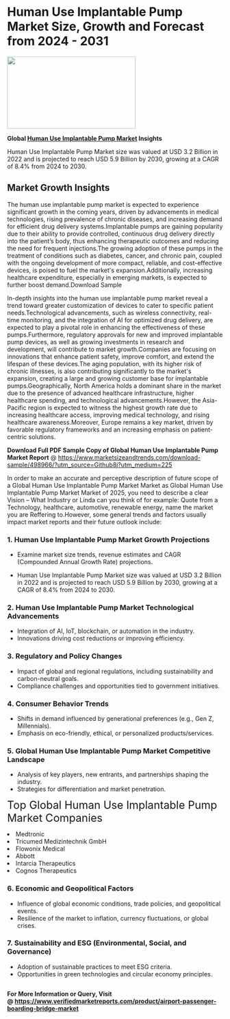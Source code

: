 <H1>Human Use Implantable Pump Market Size, Growth and Forecast from 2024 - 2031</H1><img class="aligncenter size-medium wp-image-584254" src="https://thirdeyenews.in/wp-content/uploads/2024/09/Global-Market-Research-300x168.jpeg" alt="" width="300" height="168" /><p><strong>Global&nbsp;<a href="https://www.marketsizeandtrends.com/download-sample/498966/?utm_source=Github8j?utm_medium=225">Human Use Implantable Pump Market</a> Insights</strong></p><p>Human Use Implantable Pump Market size was valued at USD 3.2 Billion in 2022 and is projected to reach USD 5.9 Billion by 2030, growing at a CAGR of 8.4% from 2024 to 2030.</p><p><h2>Market Growth Insights</h2> The human use implantable pump market is expected to experience significant growth in the coming years, driven by advancements in medical technologies, rising prevalence of chronic diseases, and increasing demand for efficient drug delivery systems.Implantable pumps are gaining popularity due to their ability to provide controlled, continuous drug delivery directly into the patient’s body, thus enhancing therapeutic outcomes and reducing the need for frequent injections.The growing adoption of these pumps in the treatment of conditions such as diabetes, cancer, and chronic pain, coupled with the ongoing development of more compact, reliable, and cost-effective devices, is poised to fuel the market's expansion.Additionally, increasing healthcare expenditure, especially in emerging markets, is expected to further boost demand.Download Sample <p>In-depth insights into the human use implantable pump market reveal a trend toward greater customization of devices to cater to specific patient needs.Technological advancements, such as wireless connectivity, real-time monitoring, and the integration of AI for optimized drug delivery, are expected to play a pivotal role in enhancing the effectiveness of these pumps.Furthermore, regulatory approvals for new and improved implantable pump devices, as well as growing investments in research and development, will contribute to market growth.Companies are focusing on innovations that enhance patient safety, improve comfort, and extend the lifespan of these devices.The aging population, with its higher risk of chronic illnesses, is also contributing significantly to the market's expansion, creating a large and growing customer base for implantable pumps.Geographically, North America holds a dominant share in the market due to the presence of advanced healthcare infrastructure, higher healthcare spending, and technological advancements.However, the Asia-Pacific region is expected to witness the highest growth rate due to increasing healthcare access, improving medical technology, and rising healthcare awareness.Moreover, Europe remains a key market, driven by favorable regulatory frameworks and an increasing emphasis on patient-centric solutions.</p><p><span class=""><strong>Download Full PDF Sample Copy of Global Human Use Implantable Pump Market Report</strong> @ <a href="https://www.marketsizeandtrends.com/download-sample/498966/?utm_source=Github8j?utm_medium=225" target="_blank">https://www.marketsizeandtrends.com/download-sample/498966/?utm_source=Github8j?utm_medium=225</a></span></p><p>In order to make an accurate and perceptive description of future scope of a Global&nbsp;Human Use Implantable Pump Market Market as Global&nbsp;Human Use Implantable Pump Market Market of 2025, you need to describe a clear Vision &ndash; What Industry or Linda can you think of for example: Quote from a Technology, healthcare, automotive, renewable energy, name the market you are Reffering to.However, some general trends and factors usually impact market reports and their future outlook include:</p><h3>1.&nbsp;<strong>Human Use Implantable Pump Market Growth Projections</strong></h3><ul><li>Examine market size trends, revenue estimates and CAGR (Compounded Annual Growth Rate) projections.</li><li><p>Human Use Implantable Pump Market size was valued at USD 3.2 Billion in 2022 and is projected to reach USD 5.9 Billion by 2030, growing at a CAGR of 8.4% from 2024 to 2030.</p></li></ul><h3>2.&nbsp;<strong>Human Use Implantable Pump Market Technological Advancements</strong></h3><ul><li>Integration of AI, IoT, blockchain, or automation in the industry.</li><li>Innovations driving cost reductions or improving efficiency.</li></ul><h3>3.&nbsp;<strong>Regulatory and Policy Changes</strong></h3><ul><li>Impact of global and regional regulations, including sustainability and carbon-neutral goals.</li><li>Compliance challenges and opportunities tied to government initiatives.</li></ul><h3>4.&nbsp;<strong>Consumer Behavior Trends</strong></h3><ul><li>Shifts in demand influenced by generational preferences (e.g., Gen Z, Millennials).</li><li>Emphasis on eco-friendly, ethical, or personalized products/services.</li></ul><h3>5.&nbsp;<strong>Global Human Use Implantable Pump Market Competitive Landscape</strong></h3><ul><li>Analysis of key players, new entrants, and partnerships shaping the industry.</li><li>Strategies for differentiation and market penetration.</li></ul><p data-pm-slice="1 1 []"><span style="color: inherit; font-family: inherit; font-size: 25px;">Top Global Human Use Implantable Pump Market Companies</span></p><div class="" data-test-id=""><p><li>Medtronic</li><li> Tricumed Medizintechnik GmbH</li><li> Flowonix Medical</li><li> Abbott</li><li> Intarcia Therapeutics</li><li> Cognos Therapeutics</li></p></div><h3>6.&nbsp;<strong>Economic and Geopolitical Factors</strong></h3><ul><li>Influence of global economic conditions, trade policies, and geopolitical events.</li><li>Resilience of the market to inflation, currency fluctuations, or global crises.</li></ul><h3>7.&nbsp;<strong>Sustainability and ESG (Environmental, Social, and Governance)</strong></h3><ul><li>Adoption of sustainable practices to meet ESG criteria.</li><li>Opportunities in green technologies and circular economy principles.</li></ul><h2><strong style="font-size: 14px;">For More Information or Query, Visit @&nbsp;</strong><a style="background-color: #ffffff; font-size: 14px;" href="https://www.marketsizeandtrends.com/report/human-use-implantable-pump-market/" target="_blank">https://www.verifiedmarketreports.com/product/airport-passenger-boarding-bridge-market</a></h2>